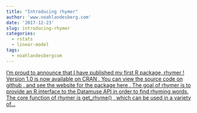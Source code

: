 ```yaml
---
title: "Introducing rhymer"
author: 'www.noahlandesberg.com'
date: '2017-12-23'
slug: introducing-rhymer
categories:
  - rstats
  - linear-model
tags:
  - noahlandesbergcom
---
```


[I’m proud to announce that I have published my first R package, rhymer ! Version 1.0 is now available on CRAN . You can view the source code on github , and see the website for the package here . The goal of rhymer is to provide an R interface to the Datamuse API in order to find rhyming words. The core function of rhymer is get_rhyme() , which can be used in a variety of...<click to read more>](https://noahlandesberg.com/post/introducing-rhymer/)

